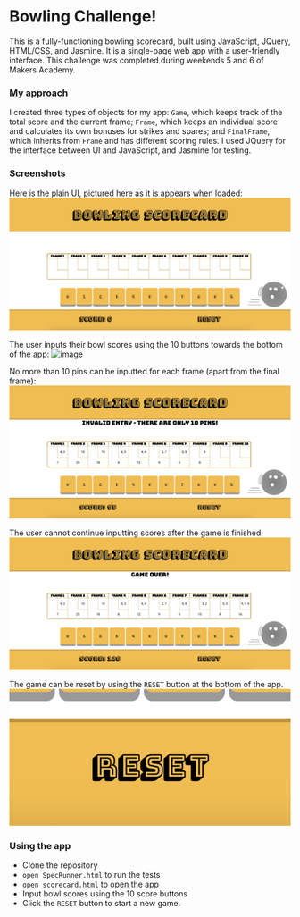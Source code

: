 Bowling Challenge!
=================

This is a fully-functioning bowling scorecard, built using JavaScript, JQuery, HTML/CSS, and Jasmine. It is a single-page web app with a user-friendly interface. This challenge was completed during weekends 5 and 6 of Makers Academy.

### My approach
I created three types of objects for my app: `Game`, which keeps track of the total score and the current frame; `Frame`, which keeps an individual score and calculates its own bonuses for strikes and spares; and `FinalFrame`, which inherits from `Frame` and has different scoring rules. I used JQuery for the interface between UI and JavaScript, and Jasmine for testing.

### Screenshots

Here is the plain UI, pictured here as it is appears when loaded:
![image](./images/open-app.png)

The user inputs their bowl scores using the 10 buttons towards the bottom of the app:
![image](./images/input-scores.png)

No more than 10 pins can be inputted for each frame (apart from the final frame):
![image](./images/invalid-entry.png)

The user cannot continue inputting scores after the game is finished:
![image](./images/game-over.png)

The game can be reset by using the `RESET` button at the bottom of the app.
![image](./images/reset.png)

### Using the app
- Clone the repository
- `open SpecRunner.html` to run the tests
- `open scorecard.html` to open the app
- Input bowl scores using the 10 score buttons
- Click the `RESET` button to start a new game.
